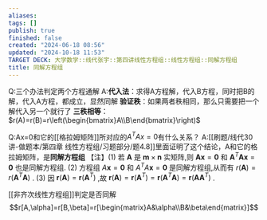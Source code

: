 ```yaml
---
aliases: 
tags: []
publish: true
finished: false
created: "2024-06-18 08:56"
updated: "2024-10-18 11:53"
TARGET DECK: 大学数学::线代张宇::第四讲线性方程组::线性方程组::同解方程组
title: 同解方程组
---
```

Q:三个办法判定两个方程通解
A:**代入法**：求得A方程解，代入B方程，同时把B的解，代入A方程，都成立，显然同解
**验证秩**：如果两者秩相同，那么只需要把一个解代入另一个就行了
**三秩相等**：$r(A)=r(B)=r\left(\begin{bmatrix}A\\B\end{bmatrix}\right)$


Q:Ax=0和它的[[格拉姆矩阵]]所对应的$A^{T}Ax=0$有什么关系？
A:[[刷题/线代30讲-做题本/第四章 线性方程组/习题部分/题4.8]]里面证明了这个结论，A和它的格拉姆矩阵，是**同解方程组**
【注】(1) 若 $\mathbf{A}$ 是 $\mathbf{m} {\times} \mathbf{n}$ 实矩阵,则 $\mathbf{A}\mathbf{x} = \mathbf{0}$ 和 ${\mathbf{A}}^{T}\mathbf{A}\mathbf{x} = \mathbf{0}$ 也是同解方程组.
(2) 方程组 $A\mathbf{x} = \mathbf{0}$ 和 $A^{T}A\mathbf{x} = \mathbf{0}$ 是同解方程组,从而有 $r\left( \mathbf{A} \right) = r\left( {\mathbf{A}}^{T}\mathbf{A} \right)$ .
(3) 因 $\mathbf{r}\left( \mathbf{A} \right) = \mathbf{r}\left( {\mathbf{A}}^{T} \right)$ ,故 $\mathbf{r}\left( \mathbf{A} \right) = \mathbf{r}\left( {\mathbf{A}}^{T} \right) = \mathbf{r}\left( {\mathbf{A}}^{T}\mathbf{A} \right) = \mathbf{r}\left( \mathbf{A}{\mathbf{A}}^{T} \right)$ .

[[非齐次线性方程组]]判定是否同解
$$r[A,\alpha]=r[B,\beta]=r[\begin{matrix}A&\alpha\\B&\beta\end{matrix}]$$

$$$$





